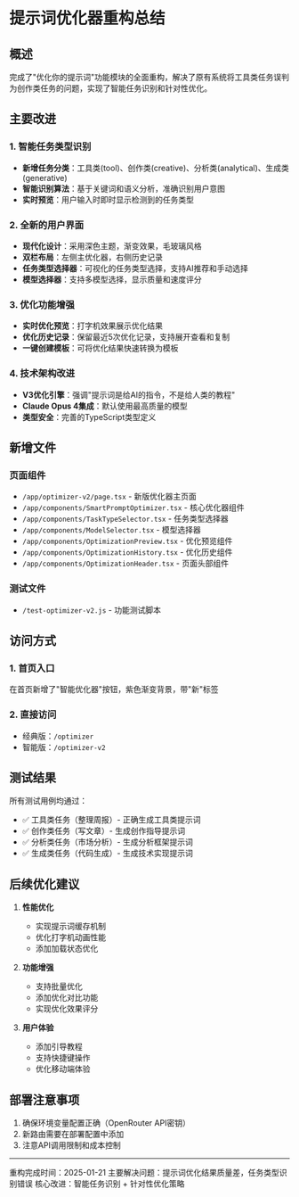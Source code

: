 # 提示词优化器重构总结

## 概述
完成了"优化你的提示词"功能模块的全面重构，解决了原有系统将工具类任务误判为创作类任务的问题，实现了智能任务识别和针对性优化。

## 主要改进

### 1. 智能任务类型识别
- **新增任务分类**：工具类(tool)、创作类(creative)、分析类(analytical)、生成类(generative)
- **智能识别算法**：基于关键词和语义分析，准确识别用户意图
- **实时预览**：用户输入时即时显示检测到的任务类型

### 2. 全新的用户界面
- **现代化设计**：采用深色主题，渐变效果，毛玻璃风格
- **双栏布局**：左侧主优化器，右侧历史记录
- **任务类型选择器**：可视化的任务类型选择，支持AI推荐和手动选择
- **模型选择器**：支持多模型选择，显示质量和速度评分

### 3. 优化功能增强
- **实时优化预览**：打字机效果展示优化结果
- **优化历史记录**：保留最近5次优化记录，支持展开查看和复制
- **一键创建模板**：可将优化结果快速转换为模板

### 4. 技术架构改进
- **V3优化引擎**：强调"提示词是给AI的指令，不是给人类的教程"
- **Claude Opus 4集成**：默认使用最高质量的模型
- **类型安全**：完善的TypeScript类型定义

## 新增文件

### 页面组件
- `/app/optimizer-v2/page.tsx` - 新版优化器主页面
- `/app/components/SmartPromptOptimizer.tsx` - 核心优化器组件
- `/app/components/TaskTypeSelector.tsx` - 任务类型选择器
- `/app/components/ModelSelector.tsx` - 模型选择器
- `/app/components/OptimizationPreview.tsx` - 优化预览组件
- `/app/components/OptimizationHistory.tsx` - 优化历史组件
- `/app/components/OptimizationHeader.tsx` - 页面头部组件

### 测试文件
- `/test-optimizer-v2.js` - 功能测试脚本

## 访问方式

### 1. 首页入口
在首页新增了"智能优化器"按钮，紫色渐变背景，带"新"标签

### 2. 直接访问
- 经典版：`/optimizer`
- 智能版：`/optimizer-v2`

## 测试结果
所有测试用例均通过：
- ✅ 工具类任务（整理周报）- 正确生成工具类提示词
- ✅ 创作类任务（写文章）- 生成创作指导提示词
- ✅ 分析类任务（市场分析）- 生成分析框架提示词
- ✅ 生成类任务（代码生成）- 生成技术实现提示词

## 后续优化建议

1. **性能优化**
   - 实现提示词缓存机制
   - 优化打字机动画性能
   - 添加加载状态优化

2. **功能增强**
   - 支持批量优化
   - 添加优化对比功能
   - 实现优化效果评分

3. **用户体验**
   - 添加引导教程
   - 支持快捷键操作
   - 优化移动端体验

## 部署注意事项

1. 确保环境变量配置正确（OpenRouter API密钥）
2. 新路由需要在部署配置中添加
3. 注意API调用限制和成本控制

---

重构完成时间：2025-01-21
主要解决问题：提示词优化结果质量差，任务类型识别错误
核心改进：智能任务识别 + 针对性优化策略